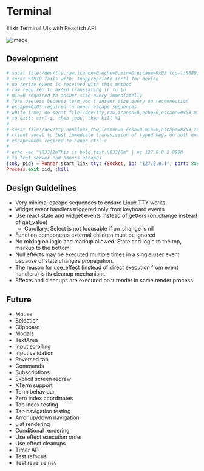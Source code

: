 # Terminal

Elixir Terminal UIs with Reactish API

![image](https://user-images.githubusercontent.com/4142710/189275618-cd1acb2e-8023-4892-85e1-0c850ecb4275.png)

## Development

```elixir
# socat file:/dev/tty,raw,icanon=0,echo=0,min=0,escape=0x03 tcp-l:8880,reuseaddr
# socat STDIO fails with: Inappropriate ioctl for device
# no resize event is received with this method
# raw required to avoid translating \r to \n
# min=0 required to answer size query immediatelly
# fork useless because term won't answer size query on reconnection
# escape=0x03 required to honor escape sequences
# while true; do socat file:/dev/tty,raw,icanon=0,echo=0,escape=0x03,min=0 tcp-l:8880,reuseaddr; done
# to exit: ctrl-z, then jobs, then kill %1
#
# socat file:/dev/tty,nonblock,raw,icanon=0,echo=0,min=0,escape=0x03 tcp:127.0.0.1:8880
# client socat to test immediate transmission of typed keys on both ends
# escape=0x03 reqired to honor ctrl-c
#
# echo -en "\033[1mThis is bold text.\033[0m" | nc 127.0.0.1 8880
# to test server end honors escapes
{:ok, pid} = Runner.start_link tty: {Socket, ip: "127.0.0.1", port: 8880}, term: Code, app: {Demo, []}
Process.exit pid, :kill
```

 ## Design Guidelines

- Very minimal escape sequences to ensure Linux TTY works.
- Widget event handlers triggered only from keyboard events
- Use react state and widget events instead of getters (on_change instead of get_value)
    - Corollary: Select is not focusable if on_change is nil
- Function components external children must be ignored
- No mixing on logic and markup allowed. State and logic to the top, markup to the bottom.
- Null effects may be executed multiple times in a single user event because of state changes propagation.
- The reason for use_effect (instead of direct execution from event handlers) is its cleanup mechanism.
- Effects and cleanups are executed post render in same render process.

## Future

- Mouse
- Selection
- Clipboard
- Modals
- TextArea
- Input scrolling
- Input validation
- Reversed tab
- Commands
- Subscriptions
- Explicit screen redraw
- XTerm support
- Term behaviour
- Zero index coordinates
- Tab index testing
- Tab navigation testing
- Arror up/down navigation
- List rendering
- Conditional rendering
- Use effect execution order
- Use effect cleanups
- Timer API
- Test refocus
- Test reverse nav
